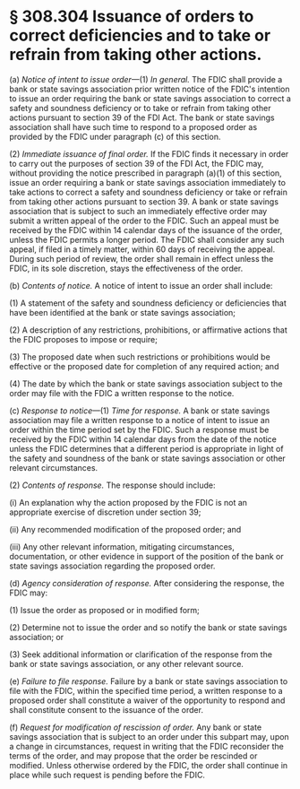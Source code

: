 # § 308.304   Issuance of orders to correct deficiencies and to take or refrain from taking other actions.

(a) *Notice of intent to issue order*—(1) *In general.* The FDIC shall provide a bank or state savings association prior written notice of the FDIC's intention to issue an order requiring the bank or state savings association to correct a safety and soundness deficiency or to take or refrain from taking other actions pursuant to section 39 of the FDI Act. The bank or state savings association shall have such time to respond to a proposed order as provided by the FDIC under paragraph (c) of this section.


(2) *Immediate issuance of final order.* If the FDIC finds it necessary in order to carry out the purposes of section 39 of the FDI Act, the FDIC may, without providing the notice prescribed in paragraph (a)(1) of this section, issue an order requiring a bank or state savings association immediately to take actions to correct a safety and soundness deficiency or take or refrain from taking other actions pursuant to section 39. A bank or state savings association that is subject to such an immediately effective order may submit a written appeal of the order to the FDIC. Such an appeal must be received by the FDIC within 14 calendar days of the issuance of the order, unless the FDIC permits a longer period. The FDIC shall consider any such appeal, if filed in a timely matter, within 60 days of receiving the appeal. During such period of review, the order shall remain in effect unless the FDIC, in its sole discretion, stays the effectiveness of the order.


(b) *Contents of notice.* A notice of intent to issue an order shall include:


(1) A statement of the safety and soundness deficiency or deficiencies that have been identified at the bank or state savings association;


(2) A description of any restrictions, prohibitions, or affirmative actions that the FDIC proposes to impose or require;


(3) The proposed date when such restrictions or prohibitions would be effective or the proposed date for completion of any required action; and


(4) The date by which the bank or state savings association subject to the order may file with the FDIC a written response to the notice.


(c) *Response to notice*—(1) *Time for response.* A bank or state savings association may file a written response to a notice of intent to issue an order within the time period set by the FDIC. Such a response must be received by the FDIC within 14 calendar days from the date of the notice unless the FDIC determines that a different period is appropriate in light of the safety and soundness of the bank or state savings association or other relevant circumstances.


(2) *Contents of response.* The response should include:


(i) An explanation why the action proposed by the FDIC is not an appropriate exercise of discretion under section 39;


(ii) Any recommended modification of the proposed order; and


(iii) Any other relevant information, mitigating circumstances, documentation, or other evidence in support of the position of the bank or state savings association regarding the proposed order.


(d) *Agency consideration of response.* After considering the response, the FDIC may:


(1) Issue the order as proposed or in modified form;


(2) Determine not to issue the order and so notify the bank or state savings association; or


(3) Seek additional information or clarification of the response from the bank or state savings association, or any other relevant source.


(e) *Failure to file response.* Failure by a bank or state savings association to file with the FDIC, within the specified time period, a written response to a proposed order shall constitute a waiver of the opportunity to respond and shall constitute consent to the issuance of the order.


(f) *Request for modification of rescission of order.* Any bank or state savings association that is subject to an order under this subpart may, upon a change in circumstances, request in writing that the FDIC reconsider the terms of the order, and may propose that the order be rescinded or modified. Unless otherwise ordered by the FDIC, the order shall continue in place while such request is pending before the FDIC.




